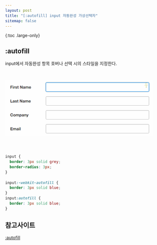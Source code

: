 ```yaml
---
layout: post
title: "[:autofill] input 자동완성 가상선택자"
sitemap: false
---
```


{:toc .large-only}

## :autofill

input에서 자동완성 항목 호버나 선택 시의 스타일을 지정한다.

<img src="/assets/img/blog/2021-11-13-input-autofill.gif" style="margin:30px 0 40px;">

```css
input {
  border: 3px solid grey;
  border-radius: 3px;
}

input:-webkit-autofill {
  border: 3px solid blue;
}
input:autofill {
  border: 3px solid blue;
}
```

## 참고사이트

[:autofill](https://developer.mozilla.org/en-US/docs/Web/CSS/:autofill)
